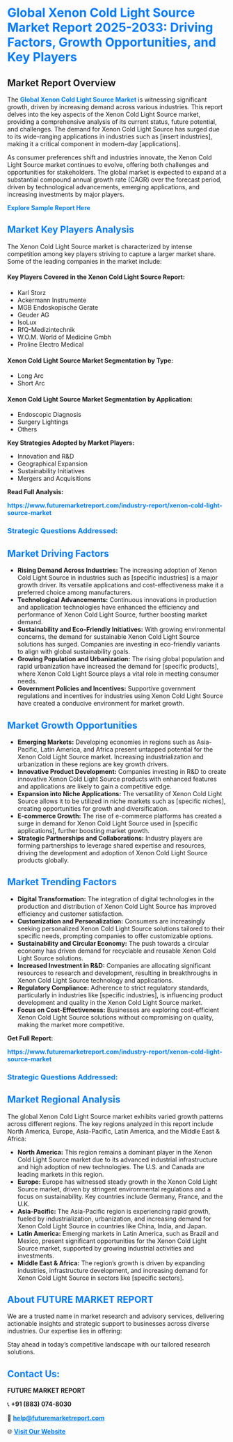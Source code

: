 <h1 style="color: #007BFF;">Global Xenon Cold Light Source Market Report 2025-2033: Driving Factors, Growth Opportunities, and Key Players</h1>

<section id="overview">
<h2>Market Report Overview</h2>
<p>The <a href="https://www.futuremarketreport.com/industry-report/xenon-cold-light-source-market" style="color: #007BFF; text-decoration: none;"><strong>Global Xenon Cold Light Source Market</strong></a> is witnessing significant growth, driven by increasing demand across various industries. This report delves into the key aspects of the Xenon Cold Light Source market, providing a comprehensive analysis of its current status, future potential, and challenges. The demand for Xenon Cold Light Source has surged due to its wide-ranging applications in industries such as [insert industries], making it a critical component in modern-day [applications].</p>
<p>As consumer preferences shift and industries innovate, the Xenon Cold Light Source market continues to evolve, offering both challenges and opportunities for stakeholders. The global market is expected to expand at a substantial compound annual growth rate (CAGR) over the forecast period, driven by technological advancements, emerging applications, and increasing investments by major players.</p>
</section>

<section id="overview">
<p><a href="https://www.futuremarketreport.com/request-sample/reportId=86436" style="color: #007BFF; text-decoration: none;"><strong>Explore Sample Report Here</strong></a></p>
</section>

<section id="key-players">
<h2 style="color: #007BFF;">Market Key Players Analysis</h2>
<p>The Xenon Cold Light Source market is characterized by intense competition among key players striving to capture a larger market share. Some of the leading companies in the market include:</p>
<h4>Key Players Covered in the Xenon Cold Light Source Report:</h4>
<ul><li>Karl Storz</li><li>Ackermann Instrumente</li><li>MGB Endoskopische Gerate</li><li>Geuder AG</li><li>IsoLux</li><li>RfQ-Medizintechnik</li><li>W.O.M. World of Medicine Gmbh</li><li>Proline Electro Medical</li></ul>
<h4>Xenon Cold Light Source Market Segmentation by Type:</h4>
<ul><li>Long Arc</li><li>Short Arc</li></ul>

<h4>Xenon Cold Light Source Market Segmentation by Application:</h4>
<ul><li>Endoscopic Diagnosis</li><li>Surgery Lightings</li><li>Others</li></ul>
<p><strong>Key Strategies Adopted by Market Players:</strong></p>
<ul>
<li>Innovation and R&D</li>
<li>Geographical Expansion</li>
<li>Sustainability Initiatives</li>
<li>Mergers and Acquisitions</li>
</ul>
</section>

<section>
<p><strong>Read Full Analysis: </strong></p><a href="https://www.futuremarketreport.com/industry-report/xenon-cold-light-source-market" style="color: #007BFF; text-decoration: none;"><strong>https://www.futuremarketreport.com/industry-report/xenon-cold-light-source-market</strong></a>
<h3 style="color: #007BFF;">Strategic Questions Addressed:</h3>
</section>

<section id="driving-factors">
<h2 style="color: #007BFF;">Market Driving Factors</h2>
<ul>
<li><strong>Rising Demand Across Industries:</strong> The increasing adoption of Xenon Cold Light Source in industries such as [specific industries] is a major growth driver. Its versatile applications and cost-effectiveness make it a preferred choice among manufacturers.</li>
<li><strong>Technological Advancements:</strong> Continuous innovations in production and application technologies have enhanced the efficiency and performance of Xenon Cold Light Source, further boosting market demand.</li>
<li><strong>Sustainability and Eco-Friendly Initiatives:</strong> With growing environmental concerns, the demand for sustainable Xenon Cold Light Source solutions has surged. Companies are investing in eco-friendly variants to align with global sustainability goals.</li>
<li><strong>Growing Population and Urbanization:</strong> The rising global population and rapid urbanization have increased the demand for [specific products], where Xenon Cold Light Source plays a vital role in meeting consumer needs.</li>
<li><strong>Government Policies and Incentives:</strong> Supportive government regulations and incentives for industries using Xenon Cold Light Source have created a conducive environment for market growth.</li>
</ul>
</section>

<section id="growth-opportunities">
<h2 style="color: #007BFF;">Market Growth Opportunities</h2>
<ul>
<li><strong>Emerging Markets:</strong> Developing economies in regions such as Asia-Pacific, Latin America, and Africa present untapped potential for the Xenon Cold Light Source market. Increasing industrialization and urbanization in these regions are key growth drivers.</li>
<li><strong>Innovative Product Development:</strong> Companies investing in R&D to create innovative Xenon Cold Light Source products with enhanced features and applications are likely to gain a competitive edge.</li>
<li><strong>Expansion into Niche Applications:</strong> The versatility of Xenon Cold Light Source allows it to be utilized in niche markets such as [specific niches], creating opportunities for growth and diversification.</li>
<li><strong>E-commerce Growth:</strong> The rise of e-commerce platforms has created a surge in demand for Xenon Cold Light Source used in [specific applications], further boosting market growth.</li>
<li><strong>Strategic Partnerships and Collaborations:</strong> Industry players are forming partnerships to leverage shared expertise and resources, driving the development and adoption of Xenon Cold Light Source products globally.</li>
</ul>
</section>

<section id="trending-factors">
<h2 style="color: #007BFF;">Market Trending Factors</h2>
<ul>
<li><strong>Digital Transformation:</strong> The integration of digital technologies in the production and distribution of Xenon Cold Light Source has improved efficiency and customer satisfaction.</li>
<li><strong>Customization and Personalization:</strong> Consumers are increasingly seeking personalized Xenon Cold Light Source solutions tailored to their specific needs, prompting companies to offer customizable options.</li>
<li><strong>Sustainability and Circular Economy:</strong> The push towards a circular economy has driven demand for recyclable and reusable Xenon Cold Light Source solutions.</li>
<li><strong>Increased Investment in R&D:</strong> Companies are allocating significant resources to research and development, resulting in breakthroughs in Xenon Cold Light Source technology and applications.</li>
<li><strong>Regulatory Compliance:</strong> Adherence to strict regulatory standards, particularly in industries like [specific industries], is influencing product development and quality in the Xenon Cold Light Source market.</li>
<li><strong>Focus on Cost-Effectiveness:</strong> Businesses are exploring cost-efficient Xenon Cold Light Source solutions without compromising on quality, making the market more competitive.</li>
</ul>
</section>

<section>
<p><strong>Get Full Report: </strong></p><a href="https://www.futuremarketreport.com/industry-report/xenon-cold-light-source-market" style="color: #007BFF; text-decoration: none;"><strong>https://www.futuremarketreport.com/industry-report/xenon-cold-light-source-market</strong></a>
<h3 style="color: #007BFF;">Strategic Questions Addressed:</h3>
</section>


<section id="regional-analysis">
<h2 style="color: #007BFF;">Market Regional Analysis</h2>
<p>The global Xenon Cold Light Source market exhibits varied growth patterns across different regions. The key regions analyzed in this report include North America, Europe, Asia-Pacific, Latin America, and the Middle East & Africa:</p>
<ul>
<li><strong>North America:</strong> This region remains a dominant player in the Xenon Cold Light Source market due to its advanced industrial infrastructure and high adoption of new technologies. The U.S. and Canada are leading markets in this region.</li>
<li><strong>Europe:</strong> Europe has witnessed steady growth in the Xenon Cold Light Source market, driven by stringent environmental regulations and a focus on sustainability. Key countries include Germany, France, and the U.K.</li>
<li><strong>Asia-Pacific:</strong> The Asia-Pacific region is experiencing rapid growth, fueled by industrialization, urbanization, and increasing demand for Xenon Cold Light Source in countries like China, India, and Japan.</li>
<li><strong>Latin America:</strong> Emerging markets in Latin America, such as Brazil and Mexico, present significant opportunities for the Xenon Cold Light Source market, supported by growing industrial activities and investments.</li>
<li><strong>Middle East & Africa:</strong> The region’s growth is driven by expanding industries, infrastructure development, and increasing demand for Xenon Cold Light Source in sectors like [specific sectors].</li>
</ul>
</section>

<footer>
<h2 style="color: #007BFF;">About FUTURE MARKET REPORT</h2>
<p>We are a trusted name in market research and advisory services, delivering actionable insights and strategic support to businesses across diverse industries. Our expertise lies in offering:</p>

<p>Stay ahead in today’s competitive landscape with our tailored research solutions.</p>

<h2 style="color: #007BFF;">Contact Us:</h2>
<p><strong>FUTURE MARKET REPORT</strong></p>
<p>📞 <strong>+91 (883) 074-8030</strong></p>
<p>📧 <strong><a href="mailto:help@futuremarketreport.com" style="color: #007BFF;">help@futuremarketreport.com</a></strong></p>
<p>🌐 <strong><a href="https://www.futuremarketreport.com/" style="color: #007BFF;">Visit Our Website</a></strong></p>
</footer>